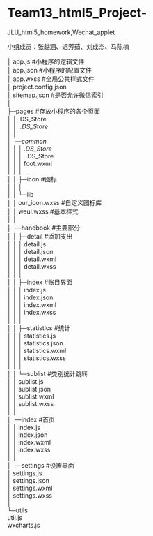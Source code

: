 # Team13_html5_Project-
JLU_html5_homework,Wechat_applet

小组成员：张越涵、迟芳茹、刘成杰、马陈楠


│  app.js      #小程序的逻辑文件  
│  app.json    #小程序的配置文件  
│  app.wxss    #全局公共样式文件  
│  project.config.json  
│  sitemap.json        #是否允许微信索引  
│    
├─pages        #存放小程序的各个页面  
│  │  .DS_Store  
│  │  ._.DS_Store  
│  │    
│  ├─common  
│  │  │  .DS_Store  
│  │  │  ._.DS_Store  
│  │  │  foot.wxml           
│  │  │    
│  │  ├─icon        #图标  
│  │  │        
│  │  └─lib  
│  │          our_icon.wxss         #自定义图标库  
│  │          weui.wxss                #基本样式       
│  │          
│  ├─handbook        #主要部分  
│  │  ├─detail         #添加支出  
│  │  │      detail.js  
│  │  │      detail.json  
│  │  │      detail.wxml  
│  │  │      detail.wxss  
│  │  │        
│  │  ├─index          #账目界面  
│  │  │      index.js  
│  │  │      index.json  
│  │  │      index.wxml  
│  │  │      index.wxss  
│  │  │        
│  │  ├─statistics           #统计  
│  │  │      statistics.js  
│  │  │      statistics.json  
│  │  │      statistics.wxml  
│  │  │      statistics.wxss  
│  │  │        
│  │  └─sublist          #类别统计跳转  
│  │          sublist.js  
│  │          sublist.json  
│  │          sublist.wxml  
│  │          sublist.wxss  
│  │            
│  ├─index       #首页  
│  │      index.js  
│  │      index.json  
│  │      index.wxml  
│  │      index.wxss  
│  │        
│  └─settings       #设置界面  
│          settings.js  
│          settings.json  
│          settings.wxml  
│          settings.wxss  
│            
└─utils  
        util.js  
        wxcharts.js  
        


